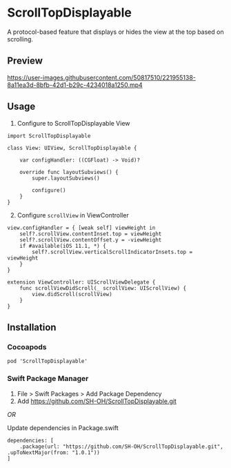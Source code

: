 # ScrollTopDisplayable

A protocol-based feature that displays or hides the view at the top based on scrolling.

## Preview

https://user-images.githubusercontent.com/50817510/221955138-8a11ea3d-8bfb-42d1-b29c-4234018a1250.mp4

## Usage

1. Configure to ScrollTopDisplayable View
```
import ScrollTopDisplayable

class View: UIView, ScrollTopDisplayable {
    
    var configHandler: ((CGFloat) -> Void)?
    
    override func layoutSubviews() {
        super.layoutSubviews()
        
        configure()
    }
}
```
2. Configure `scrollView` in ViewController
```
view.configHandler = { [weak self] viewHeight in
    self?.scrollView.contentInset.top = viewHeight
    self?.scrollView.contentOffset.y = -viewHeight
    if #available(iOS 11.1, *) {
        self?.scrollView.verticalScrollIndicatorInsets.top = viewHeight
    }
}
```
```
extension ViewController: UIScrollViewDelegate {
    func scrollViewDidScroll(_ scrollView: UIScrollView) {
        view.didScroll(scrollView)
    }
}
```

## Installation

### Cocoapods

```
pod 'ScrollTopDisplayable'
```

### Swift Package Manager

1. File > Swift Packages > Add Package Dependency
2. Add https://github.com/SH-OH/ScrollTopDisplayable.git

*OR*

Update dependencies in Package.swift

```
dependencies: [
    .package(url: "https://github.com/SH-OH/ScrollTopDisplayable.git", .upToNextMajor(from: "1.0.1"))
]
```
